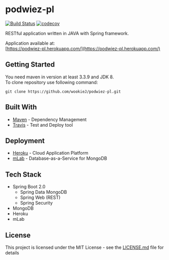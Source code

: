 # podwiez-pl
[![Build Status](https://travis-ci.org/wookieJ/podwiez-pl.svg?branch=master)](https://travis-ci.org/wookieJ/podwiez-pl)
[![codecov](https://codecov.io/gh/wookieJ/podwiez-pl/branch/master/graph/badge.svg)](https://codecov.io/gh/wookieJ/podwiez-pl)<br/>

RESTful application written in JAVA with Spring framework. <br/>

Application available at: <br/>
[https://podwiez-pl.herokuapp.com/](https://podwiez-pl.herokuapp.com/)

## Getting Started

You need maven in version at least 3.3.9 and JDK 8.<br/>
To clone repository use following command:

```
git clone https://github.com/wookieJ/podwiez-pl.git
```
<!--
## Installing

To build and install project use following command:
```
mvn clean install compile
```
-->
<!-- Add manifest and than package command above for install and running section -->

<!--
## Running
After building the application run following command to start it:
```
java -jar target/rest-app.jar
```
Maybe add choosing port option in parameters when starting jar file and add exception and description of it here.
-->

## Built With
* [Maven](https://maven.apache.org/) - Dependency Management
* [Travis](https://travis-ci.org/) - Test and Deploy tool

## Deployment
* [Heroku](https://www.heroku.com/) - Cloud Application Platform
* [mLab](https://mlab.com/home) - Database-as-a-Service for MongoDB

## Tech Stack
* Spring Boot 2.0
  * Spring Data MongoDB
  * Spring Web (REST)
  * Spring Security
* MongoDB
* Heroku
* mLab

## License
This project is licensed under the MIT License - see the [LICENSE.md](LICENSE.md) file for details
